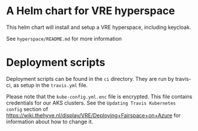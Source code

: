 # A Helm chart for VRE hyperspace
This helm chart will install and setup a VRE hyperspace, including keycloak.

See `hyperspace/README.md` for more information

# Deployment scripts
Deployment scripts can be found in the `ci` directory. They are
run by travis-ci, as setup in the `travis.yml` file.

Please note that the `kube-config.yml.enc` file is encrypted. This file contains
credentials for our AKS clusters. See the `Updating Travis Kubernetes config`
section of https://wiki.thehyve.nl/display/VRE/Deploying+Fairspace+on+Azure for
information about how to change it.
